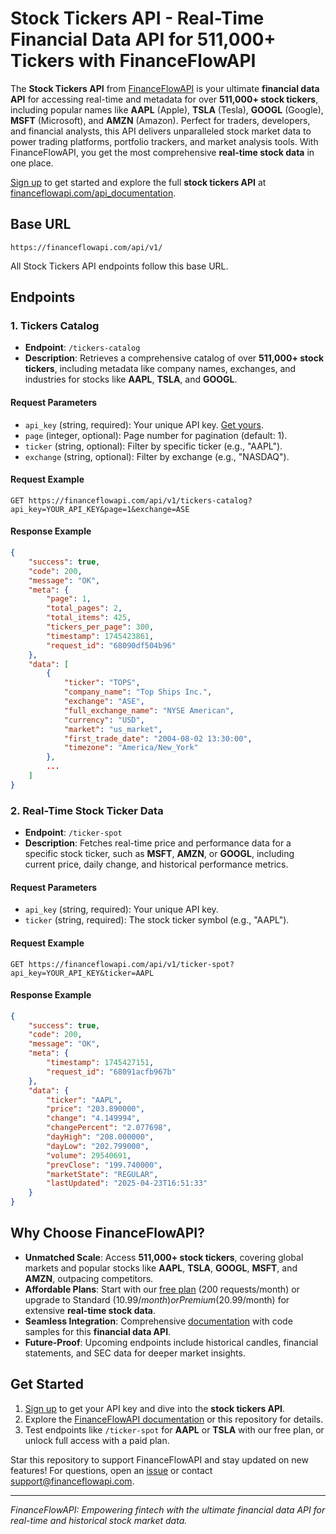# Stock Tickers API - Real-Time Financial Data API for 511,000+ Tickers with FinanceFlowAPI

The **Stock Tickers API** from [FinanceFlowAPI](https://financeflowapi.com) is your ultimate **financial data API** for accessing real-time and metadata for over **511,000+ stock tickers**, including popular names like **AAPL** (Apple), **TSLA** (Tesla), **GOOGL** (Google), **MSFT** (Microsoft), and **AMZN** (Amazon). Perfect for traders, developers, and financial analysts, this API delivers unparalleled stock market data to power trading platforms, portfolio trackers, and market analysis tools. With FinanceFlowAPI, you get the most comprehensive **real-time stock data** in one place.

[Sign up](https://financeflowapi.com/create-account/) to get started and explore the full **stock tickers API** at [financeflowapi.com/api_documentation](https://financeflowapi.com/api_documentation).

## Base URL
```
https://financeflowapi.com/api/v1/
```
All Stock Tickers API endpoints follow this base URL.

## Endpoints

### 1. Tickers Catalog
- **Endpoint**: `/tickers-catalog`
- **Description**: Retrieves a comprehensive catalog of over **511,000+ stock tickers**, including metadata like company names, exchanges, and industries for stocks like **AAPL**, **TSLA**, and **GOOGL**.

#### Request Parameters
- `api_key` (string, required): Your unique API key. [Get yours](https://financeflowapi.com/create-account/).
- `page` (integer, optional): Page number for pagination (default: 1).
- `ticker` (string, optional): Filter by specific ticker (e.g., "AAPL").
- `exchange` (string, optional): Filter by exchange (e.g., "NASDAQ").

#### Request Example
```
GET https://financeflowapi.com/api/v1/tickers-catalog?api_key=YOUR_API_KEY&page=1&exchange=ASE
```

#### Response Example
```json
{
    "success": true,
    "code": 200,
    "message": "OK",
    "meta": {
        "page": 1,
        "total_pages": 2,
        "total_items": 425,
        "tickers_per_page": 300,
        "timestamp": 1745423861,
        "request_id": "68090df504b96"
    },
    "data": [
        {
            "ticker": "TOPS",
            "company_name": "Top Ships Inc.",
            "exchange": "ASE",
            "full_exchange_name": "NYSE American",
            "currency": "USD",
            "market": "us_market",
            "first_trade_date": "2004-08-02 13:30:00",
            "timezone": "America/New_York"
        },
        ...
    ]
}
```

### 2. Real-Time Stock Ticker Data
- **Endpoint**: `/ticker-spot`
- **Description**: Fetches real-time price and performance data for a specific stock ticker, such as **MSFT**, **AMZN**, or **GOOGL**, including current price, daily change, and historical performance metrics.

#### Request Parameters
- `api_key` (string, required): Your unique API key.
- `ticker` (string, required): The stock ticker symbol (e.g., "AAPL").

#### Request Example
```
GET https://financeflowapi.com/api/v1/ticker-spot?api_key=YOUR_API_KEY&ticker=AAPL
```

#### Response Example
```json
{
    "success": true,
    "code": 200,
    "message": "OK",
    "meta": {
        "timestamp": 1745427151,
        "request_id": "68091acfb967b"
    },
    "data": {
        "ticker": "AAPL",
        "price": "203.890000",
        "change": "4.149994",
        "changePercent": "2.077698",
        "dayHigh": "208.000000",
        "dayLow": "202.799000",
        "volume": 29540691,
        "prevClose": "199.740000",
        "marketState": "REGULAR",
        "lastUpdated": "2025-04-23T16:51:33"
    }
}
```

## Why Choose FinanceFlowAPI?
- **Unmatched Scale**: Access **511,000+ stock tickers**, covering global markets and popular stocks like **AAPL**, **TSLA**, **GOOGL**, **MSFT**, and **AMZN**, outpacing competitors.
- **Affordable Plans**: Start with our [free plan](https://financeflowapi.com/create-account/) (200 requests/month) or upgrade to Standard ($10.99/month) or Premium ($20.99/month) for extensive **real-time stock data**.
- **Seamless Integration**: Comprehensive [documentation](https://financeflowapi.com/api_documentation/) with code samples for this **financial data API**.
- **Future-Proof**: Upcoming endpoints include historical candles, financial statements, and SEC data for deeper market insights.

## Get Started
1. [Sign up](https://financeflowapi.com/create-account/) to get your API key and dive into the **stock tickers API**.
2. Explore the [FinanceFlowAPI documentation](https://financeflowapi.com/api_documentation/) or this repository for details.
3. Test endpoints like `/ticker-spot` for **AAPL** or **TSLA** with our free plan, or unlock full access with a paid plan.

Star this repository to support FinanceFlowAPI and stay updated on new features! For questions, open an [issue](https://github.com/FinanceFlowAPI/api-documentation/issues) or contact [support@financeflowapi.com](mailto:support@financeflowapi.com).

---
*FinanceFlowAPI: Empowering fintech with the ultimate financial data API for real-time and historical stock market data.*